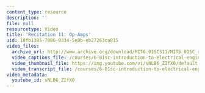 ```yaml
---
content_type: resource
description: ''
file: null
resourcetype: Video
title: 'Recitation 11: Op-Amps'
uid: 18fb1385-7006-0334-5e8b-eb27263ca815
video_files:
  archive_url: http://www.archive.org/download/MIT6.01SCS11/MIT6_01SC_rec11_300k.mp4
  video_captions_file: /courses/6-01sc-introduction-to-electrical-engineering-and-computer-science-i-spring-2011/969d80ffc05f5231afb834b671550720_sNLB6_ZIfX0.vtt
  video_thumbnail_file: https://img.youtube.com/vi/sNLB6_ZIfX0/default.jpg
  video_transcript_file: /courses/6-01sc-introduction-to-electrical-engineering-and-computer-science-i-spring-2011/d2103e3638fdb315eb9d508c1fe10608_sNLB6_ZIfX0.pdf
video_metadata:
  youtube_id: sNLB6_ZIfX0
---
```

